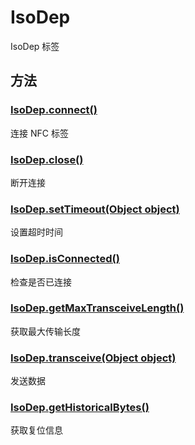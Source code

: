 # IsoDep

IsoDep 标签

## 方法

### [IsoDep.connect()](./IsoDep.connect.md)

连接 NFC 标签

### [IsoDep.close()](./IsoDep.close.md)

断开连接

### [IsoDep.setTimeout(Object object)](./IsoDep.setTimeout.md)

设置超时时间

### [IsoDep.isConnected()](./IsoDep.isConnected.md)

检查是否已连接

### [IsoDep.getMaxTransceiveLength()](./IsoDep.getMaxTransceiveLength.md)

获取最大传输长度

### [IsoDep.transceive(Object object)](./IsoDep.transceive.md)

发送数据

### [IsoDep.getHistoricalBytes()](./IsoDep.getHistoricalBytes.md)

获取复位信息